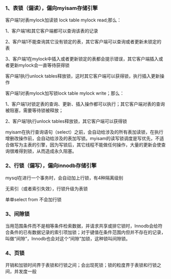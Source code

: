 ### 1、表锁（偏读），偏向myisam存储引擎

客户端1对表mylock加读锁 lock table mylock read;那么：

1、客户端1和其它客户端都可以查询该表的记录

2、客户端1不能查询其它没有锁定的表，其它客户端可以查询或者更新未锁定的表

3、客户端1在mylock中插入或者更新锁定的表都会提示错误，其它客户端插入或者更新mylock会一直等待获得锁

客户端1执行unlock tables释放锁，这时其它客户端可以获得锁，执行插入更新操作



客户端1对表mylock加写锁lock table mylock write；那么：

1、客户端1对锁定表的查询、更新、插入操作都可以执行；其它客户端对表的查询被阻塞，需要等待锁被释放；

2、客户端1执行unlock tables释放锁，其它客户端可以获得锁



myisam在执行查询语句（select）之前，会自动给涉及的所有表加读锁，在执行增删改操作前，会自动给涉及的表加写锁。myisam的读写锁调度是写优先，不适合做写为主表的引擎，因为写锁后，其它线程不能做任何操作，大量的更新会使查询很难得到锁，从而造成永久阻塞。



### 2、行锁（偏写），偏向innodb存储引擎

mysql在进行一个事务时，会自动加上行锁，有4种隔离级别

无索引（或者索引失效），行锁升级为表锁

单单select from  不会加行锁



### 3、间隙锁

当用范围条件而不是相等条件检索数据，并请求共享或排它锁时，Innodb会给符合条件的已有数据记录的索引项加锁；对于键值在条件范围内但并不存在的记录，叫做“间隙”，Innodb也会对这个“间隙”加锁，这种锁叫间隙锁。



### 4、页锁

开销和加锁时间界于表锁和行锁之间；会出现死锁；锁的粒度界于表锁和行锁之间，并发度一般

